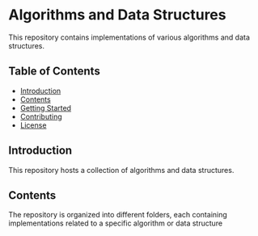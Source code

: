 # Algorithms and Data Structures

This repository contains implementations of various algorithms and data structures.

## Table of Contents

- [Introduction](#introduction)
- [Contents](#contents)
- [Getting Started](#getting-started)
- [Contributing](#contributing)
- [License](#license)

## Introduction

This repository hosts a collection of algorithms and data structures.

## Contents

The repository is organized into different folders, each containing implementations related to a specific algorithm or data structure


